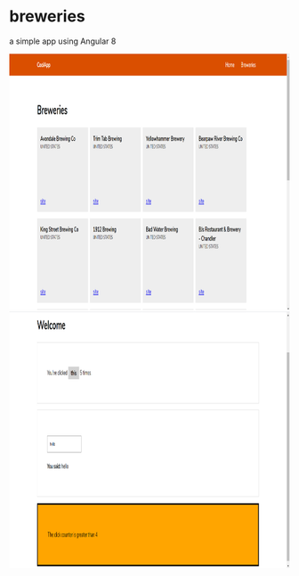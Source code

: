 # breweries
a simple app using Angular 8

<img src="s1.png" width="700" height="460">
<img src="s2.png" width="700" height="460">
